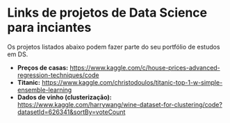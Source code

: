 # Links de projetos de Data Science para inciantes 

Os projetos listados abaixo podem fazer parte do seu portfólio de estudos em DS.

- **Preços de casas:** https://www.kaggle.com/c/house-prices-advanced-regression-techniques/code
- **Titanic:** https://www.kaggle.com/christodoulos/titanic-top-1-w-simple-ensemble-learning
- **Dados de vinho (clusterização):** https://www.kaggle.com/harrywang/wine-dataset-for-clustering/code?datasetId=626341&sortBy=voteCount
